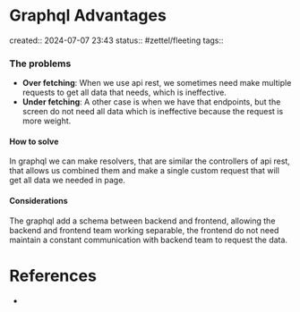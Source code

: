# Graphql Advantages
created:: 2024-07-07 23:43
status:: #zettel/fleeting
tags::

### The problems
-  **Over fetching**: When we use api rest, we sometimes need make multiple requests to get all data that needs, which is ineffective.
- **Under fetching**: A other case is when we have that endpoints, but the screen do not need all data which is ineffective because the request is more weight.
#### How to solve
In graphql we can make resolvers, that are similar the controllers of api rest, that allows us combined them and make a single custom request that will get all data we needed in page.
#### Considerations
The graphql add a schema between backend and frontend, allowing the backend and frontend team working separable, the frontend do not need maintain a constant communication with backend team to request the data. 

# References
-  

